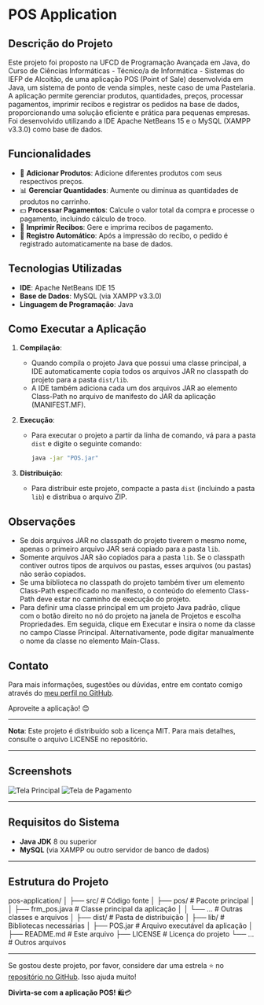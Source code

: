 # POS Application

## Descrição do Projeto
Este projeto foi proposto na UFCD de Programação Avançada em Java, do Curso de Ciências Informáticas - Técnico/a de Informática - Sistemas do IEFP de Alcoitão, de uma aplicação POS (Point of Sale) desenvolvida em Java, um sistema de ponto de venda simples, neste caso de uma Pastelaria. A aplicação permite gerenciar produtos, quantidades, preços, processar pagamentos, imprimir recibos e registrar os pedidos na base de dados, proporcionando uma solução eficiente e prática para pequenas empresas. 
Foi desenvolvido utilizando a IDE Apache NetBeans 15 e o MySQL (XAMPP v3.3.0) como base de dados.

## Funcionalidades
- 🛒 **Adicionar Produtos**: Adicione diferentes produtos com seus respectivos preços.
- 📊 **Gerenciar Quantidades**: Aumente ou diminua as quantidades de produtos no carrinho.
- 💵 **Processar Pagamentos**: Calcule o valor total da compra e processe o pagamento, incluindo cálculo de troco.
- 🧾 **Imprimir Recibos**: Gere e imprima recibos de pagamento.
- 💽 **Registro Automático**: Após a impressão do recibo, o pedido é registrado automaticamente na base de dados.

## Tecnologias Utilizadas
- **IDE**: Apache NetBeans IDE 15
- **Base de Dados**: MySQL (via XAMPP v3.3.0)
- **Linguagem de Programação**: Java

## Como Executar a Aplicação
1. **Compilação**:
    - Quando compila o projeto Java que possui uma classe principal, a IDE automaticamente copia todos os arquivos JAR no classpath do projeto para a pasta `dist/lib`.
    - A IDE também adiciona cada um dos arquivos JAR ao elemento Class-Path no arquivo de manifesto do JAR da aplicação (MANIFEST.MF).

2. **Execução**:
    - Para executar o projeto a partir da linha de comando, vá para a pasta `dist` e digite o seguinte comando:
      ```bash
      java -jar "POS.jar"
      ```

3. **Distribuição**:
    - Para distribuir este projeto, compacte a pasta `dist` (incluindo a pasta `lib`) e distribua o arquivo ZIP.

## Observações
- Se dois arquivos JAR no classpath do projeto tiverem o mesmo nome, apenas o primeiro arquivo JAR será copiado para a pasta `lib`.
- Somente arquivos JAR são copiados para a pasta `lib`. Se o classpath contiver outros tipos de arquivos ou pastas, esses arquivos (ou pastas) não serão copiados.
- Se uma biblioteca no classpath do projeto também tiver um elemento Class-Path especificado no manifesto, o conteúdo do elemento Class-Path deve estar no caminho de execução do projeto.
- Para definir uma classe principal em um projeto Java padrão, clique com o botão direito no nó do projeto na janela de Projetos e escolha Propriedades. Em seguida, clique em Executar e insira o nome da classe no campo Classe Principal. Alternativamente, pode digitar manualmente o nome da classe no elemento Main-Class.

## Contato
Para mais informações, sugestões ou dúvidas, entre em contato comigo através do [meu perfil no GitHub](https://github.com/NathSantos2024).

Aproveite a aplicação! 😊

---

**Nota**: Este projeto é distribuído sob a licença MIT. Para mais detalhes, consulte o arquivo LICENSE no repositório.

---

## Screenshots

![Tela Principal](https://raw.github.com/NathSantos2024/POS_Application/master/Testando/Aplicação.png)
![Tela de Pagamento](https://raw.github.com/NathSantos2024/POS_Application/master/Testando/Pedidofinalizado.png)  

---

## Requisitos do Sistema
- **Java JDK** 8 ou superior
- **MySQL** (via XAMPP ou outro servidor de banco de dados)

---

## Estrutura do Projeto

pos-application/
│
├── src/ # Código fonte
│ ├── pos/ # Pacote principal
│ │ ├── frm_pos.java # Classe principal da aplicação
│ │ └── ... # Outras classes e arquivos
│
├── dist/ # Pasta de distribuição
│ ├── lib/ # Bibliotecas necessárias
│ ├── POS.jar # Arquivo executável da aplicação
│
├── README.md # Este arquivo
├── LICENSE # Licença do projeto
└── ... # Outros arquivos


---

Se gostou deste projeto, por favor, considere dar uma estrela ⭐ no [repositório no GitHub](https://github.com/NathSantos2024/POS_Application). Isso ajuda muito!

**Divirta-se com a aplicação POS!** 🛍️💳
